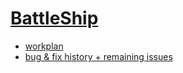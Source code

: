 # [BattleShip](https://backend.turing.io/module1/projects/battleship/index)
* [workplan](https://docs.google.com/spreadsheets/d/12ewEbNwqYOf-zcWXtg_otrlH43zwxK7_9P5EgaN0Olo/edit#gid=0)
* [bug & fix history + remaining issues](https://gist.github.com/rrabinovitch/e2ef100d775c906b201c364c6059f45e)
